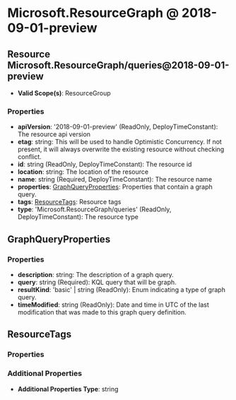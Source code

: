 # Microsoft.ResourceGraph @ 2018-09-01-preview

## Resource Microsoft.ResourceGraph/queries@2018-09-01-preview
* **Valid Scope(s)**: ResourceGroup
### Properties
* **apiVersion**: '2018-09-01-preview' (ReadOnly, DeployTimeConstant): The resource api version
* **etag**: string: This will be used to handle Optimistic Concurrency. If not present, it will always overwrite the existing resource without checking conflict.
* **id**: string (ReadOnly, DeployTimeConstant): The resource id
* **location**: string: The location of the resource
* **name**: string (Required, DeployTimeConstant): The resource name
* **properties**: [GraphQueryProperties](#graphqueryproperties): Properties that contain a graph query.
* **tags**: [ResourceTags](#resourcetags): Resource tags
* **type**: 'Microsoft.ResourceGraph/queries' (ReadOnly, DeployTimeConstant): The resource type

## GraphQueryProperties
### Properties
* **description**: string: The description of a graph query.
* **query**: string (Required): KQL query that will be graph.
* **resultKind**: 'basic' | string (ReadOnly): Enum indicating a type of graph query.
* **timeModified**: string (ReadOnly): Date and time in UTC of the last modification that was made to this graph query definition.

## ResourceTags
### Properties
### Additional Properties
* **Additional Properties Type**: string

